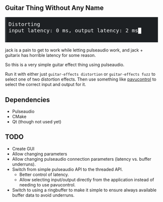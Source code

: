 Guitar Thing Without Any Name
-----------------------------

![screenshot](/screenshot.png)

jack is a pain to get to work while letting pulseaudio work, and jack +
guitarix has horrible latency for some reason.

So this is a very simple guitar effect thing using pulseaudio.

Run it with either just `guitar-effects distortion` or `guitar-effects fuzz` to
select one of two distortion effects. Then use something like
[pavucontrol](https://github.com/sandsmark/pavucontrol-qt) to select the
correct input and output for it.


Dependencies
------------

 - Pulseaudio
 - CMake
 - Qt (though not used yet)


TODO
----

 - Create GUI
  - Allow changing parameters
  - Allow changing pulseaudio connection parameters (latency vs. buffer underruns).
 - Switch from simple pulseaudio API to the threaded API.
    - Better control of latency.
    - Allow selecting input/output directly from the application instead of needing to use pavucontrol.
 - Switch to using a ringbuffer to make it simple to ensure always available buffer data to avoid underruns.

